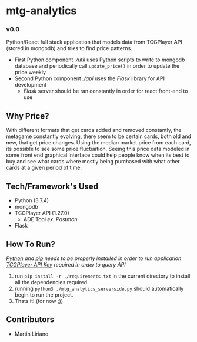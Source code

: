 # mtg-analytics
### v0.0
Python/React full stack application that models data from TCGPlayer API (stored in mongodb) and tries to find price patterns.
* First Python component _./util_ uses Python scripts to write to mongodb database and periodically call `update_price()` in order to update the price weekly
* Second Python component _./api_ uses the _Flask_ library for API development
    * _Flask_ server should be ran constantly in order for react front-end to use

## Why Price?
With different formats that get cards added and removed constantly, the metagame constantly evolving, there seem to be certain cards, both old and new, that get price changes. Using the median market price from each card, its possible to see some price fluctuation. Seeing this price data modeled in some front end graphical interface could help people know when its best to buy and see what cards where mostly being purchased with what other cards at a given period of time. 

## Tech/Framework's Used
* Python (3.7.4)
* mongodb
* TCGPlayer API (1.27.0)
    * ADE Tool _ex. Postman_
* Flask

## How To Run?
_[Python](https://www.python.org/downloads/) and [pip](https://pip.pypa.io/en/stable/installing/) needs to be properly installed in order to run application_<br />
_[TCGPlayer API Key](http://developer.tcgplayer.com/) required in order to query API_

1. run `pip install -r ./requirements.txt` in the current directory to install all the dependencies required.
2. running `python3 ./mtg_analytics_serverside.py` should automatically begin to run the project.
3. Thats it! (for now ;))

## Contributors
* Martin Liriano